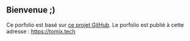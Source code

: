 ## Bienvenue ;) 

Ce porfolio est basé sur [ce projet GitHub](https://github.com/codewithsadee/vcard-personal-portfolio).
Le porfolio est publié à cette adresse : https://tomix.tech
